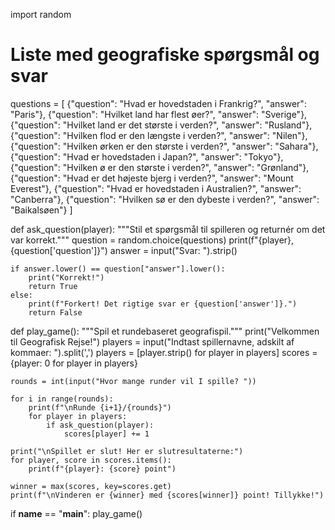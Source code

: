 
import random

# Liste med geografiske spørgsmål og svar
questions = [
    {"question": "Hvad er hovedstaden i Frankrig?", "answer": "Paris"},
    {"question": "Hvilket land har flest øer?", "answer": "Sverige"},
    {"question": "Hvilket land er det største i verden?", "answer": "Rusland"},
    {"question": "Hvilken flod er den længste i verden?", "answer": "Nilen"},
    {"question": "Hvilken ørken er den største i verden?", "answer": "Sahara"},
    {"question": "Hvad er hovedstaden i Japan?", "answer": "Tokyo"},
    {"question": "Hvilken ø er den største i verden?", "answer": "Grønland"},
    {"question": "Hvad er det højeste bjerg i verden?", "answer": "Mount Everest"},
    {"question": "Hvad er hovedstaden i Australien?", "answer": "Canberra"},
    {"question": "Hvilken sø er den dybeste i verden?", "answer": "Baikalsøen"}
]

def ask_question(player):
    """Stil et spørgsmål til spilleren og returnér om det var korrekt."""
    question = random.choice(questions)
    print(f"{player}, {question['question']}")
    answer = input("Svar: ").strip()

    if answer.lower() == question["answer"].lower():
        print("Korrekt!")
        return True
    else:
        print(f"Forkert! Det rigtige svar er {question['answer']}.")
        return False

def play_game():
    """Spil et rundebaseret geografispil."""
    print("Velkommen til Geografisk Rejse!")
    players = input("Indtast spillernavne, adskilt af kommaer: ").split(',')
    players = [player.strip() for player in players]
    scores = {player: 0 for player in players}

    rounds = int(input("Hvor mange runder vil I spille? "))

    for i in range(rounds):
        print(f"\nRunde {i+1}/{rounds}")
        for player in players:
            if ask_question(player):
                scores[player] += 1

    print("\nSpillet er slut! Her er slutresultaterne:")
    for player, score in scores.items():
        print(f"{player}: {score} point")

    winner = max(scores, key=scores.get)
    print(f"\nVinderen er {winner} med {scores[winner]} point! Tillykke!")

if __name__ == "__main__":
    play_game()
